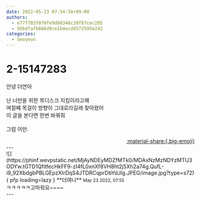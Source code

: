 ```yaml
---
date: 2022-05-23 07:54:58+09:00
authors:
  - e777703f070fe9d80346c20f87cec205
  - 56bdfafb606d9ce1b4ecdd572595e242
categories:
  - Seoyeon
---
```


# 2-15147283

<div class="post-container" markdown="1">
<div class="content-container md-sidebar__scrollwrap" markdown="1">

안녕 더연아<br><br>난 너만을 위한 목디스크 지킴이라고해<br>며칠째 목걸이 방향이 그대로라길래 찾아왔어<br>이 글을 본다면 한번 바꿔줘<br><br>그럼 이만.

</div>
</div>

<div style="text-align: right;" markdown="1">
<a href="https://weverse.io/fromis9/fanpost/2-15147283" style="text-align: right;">:material-share:{.big-emoji}</a>
</div>
---

<div class="comments-container md-sidebar__scrollwrap" markdown="1">
<div class="comment" markdown="1">
<div class='id-container' markdown="1">
![](https://phinf.wevpstatic.net/MjAyNDEyMDZfMTk0/MDAxNzMzNDYzMTU3ODYw.tGTD1QfitfecHkFF9-zI4fL0xnXf8VH8ht2j5Xh2a74g.QufL-i9_92XbdgbPBLGEpzXIrDqS4JTDRCqprDbYdJIg.JPEG/image.jpg?type=s72){ pfp loading=lazy }
**<span class="artist">더여니</span>** <small>May 23 2022, 07:55</small><br>
</div>
<div class='comment-body' markdown="1">
ㅋㅋㅋㅋㅋ고마워요~~~~
</div>
</div>
</div>
---
